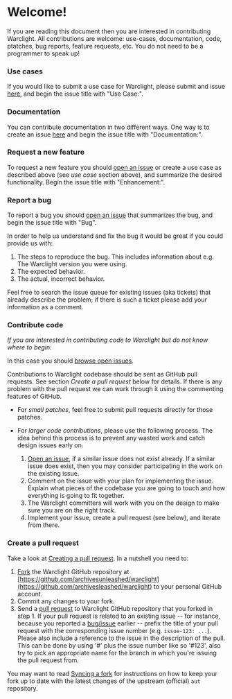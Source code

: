 # Welcome!

If you are reading this document then you are interested in contributing Warclight. All contributions are welcome: use-cases, documentation, code, ptatches, bug reports, feature requests, etc. You do not need to be a programmer to speak up!

### Use cases

If you would like to submit a use case for Warclight, please submit and issue [here](https://github.com/archivesunleashed/warclight/issues/new), and begin the issue title with "Use Case:".

### Documentation

You can contribute documentation in two different ways. One way is to create an issue [here](https://github.com/archivesunleashed/warclight/issues/new) and begin the issue title with "Documentation:".

### Request a new feature

To request a new feature you should [open an issue](https://github.com/archivesunleashed/warclight/issues/new) or create a use case as described above (see _use case_ section above), and summarize the desired functionality. Begin the issue title with "Enhancement:".

### Report a bug

To report a bug you should [open an issue](https://github.com/archivesunleashed/warclight/issues/new) that summarizes the bug, and begin the issue title with "Bug".

In order to help us understand and fix the bug it would be great if you could provide us with:

1. The steps to reproduce the bug. This includes information about e.g. The Warclight version you were using.
2. The expected behavior.
3. The actual, incorrect behavior.

Feel free to search the issue queue for existing issues (aka tickets) that already describe the problem; if there is such a ticket please add your information as a comment.

### Contribute code

_If you are interested in contributing code to Warclight but do not know where to begin:_

In this case you should [browse open issues](https://github.com/archivesunleashed/warclight/issues).

Contributions to Warclight codebase should be sent as GitHub pull requests. See section _Create a pull request_ below for details. If there is any problem with the pull request we can work through it using the commenting features of GitHub.

* For _small patches_, feel free to submit pull requests directly for those patches.
* For _larger code contributions_, please use the following process. The idea behind this process is to prevent any wasted work and catch design issues early on.

    1. [Open an issue](https://github.com/archivesunleashed/warclight/issues), if a similar issue does not exist already. If a similar issue does exist, then you may consider participating in the work on the existing issue.
    2. Comment on the issue with your plan for implementing the issue. Explain what pieces of the codebase you are going to touch and how everything is going to fit together.
    3. The Warclight committers will work with you on the design to make sure you are on the right track.
    4. Implement your issue, create a pull request (see below), and iterate from there.

### Create a pull request

Take a look at [Creating a pull request](https://help.github.com/articles/creating-a-pull-request). In a nutshell you need to:

1. [Fork](https://help.github.com/articles/fork-a-repo) the Warclight GitHub repository at [https://github.com/archivesunleashed/warclight](https://github.com/archivesleashed/warclight) to your personal GitHub account.
2. Commit any changes to your fork.
3. Send a [pull request](https://help.github.com/articles/creating-a-pull-request) to Warclight GitHub repository that you forked in step 1. If your pull request is related to an existing issue -- for instance, because you reported a [bug/issue](https://github.com/archivesunleashed/aut/issues) earlier -- prefix the title of your pull request with the corresponding issue number (e.g. `issue-123: ...`). Please also include a reference to the issue in the description of the pull. This can be done by using '#' plus the issue number like so '#123', also try to pick an appropriate name for the branch in which you're issuing the pull request from.

You may want to read [Syncing a fork](https://help.github.com/articles/syncing-a-fork) for instructions on how to keep your fork up to date with the latest changes of the upstream (official) `aut` repository.
